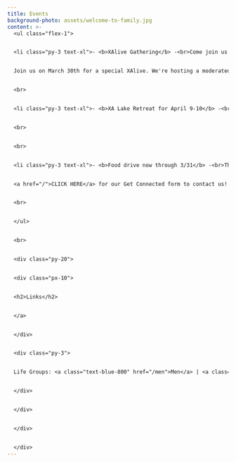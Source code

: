 ```yaml
---
title: Events
background-photo: assets/welcome-to-family.jpg
content: >-
  <ul class="flex-1">


  <li class="py-3 text-xl">- <b>XAlive Gathering</b> -<br>Come join us for a time of worship, prayer and fellowship! Join us as we seek the Lord together!<br> Every Wednesday Night @ 7 PM in Union 3206 <br>


  Join us on March 30th for a special XAlive. We're hosting a moderated Q&A between current graduate student Parker and alumnus Stephen about their friendship and their time in Chi Alpha. You don't want to miss their impactful story of a deep friendship that changed them and our ministry!


  <br>


  <li class="py-3 text-xl">- <b>XA Lake Retreat for April 9-10</b> -<br>Save the Date for April 9-10! More details TBA <br>


  <br>


  <br>


  <li class="py-3 text-xl">- <b>Food drive now through 3/31</b> -<br>Throughout the month of March, we're hosting a food drive benefitting InterFaith Food Shuttle, a non-profit that serves residents of Durham facing food insecurity. Drop of non-perishable goods at Life Groups & XAlive throughout the month. <br>


  <a href="/">CLICK HERE</a> for our Get Connected form to contact us!


  <br>


  </ul>


  <br>


  <div class="py-20">


  <div class="px-10">


  <h2>Links</h2>


  </a>


  </div>


  <div class="py-3">


  Life Groups: <a class="text-blue-800" href="/men">Men</a> | <a class="text-blue-800" href="/women">Women</a>


  </div>


  </div>


  </div>


  </div>
---
```

